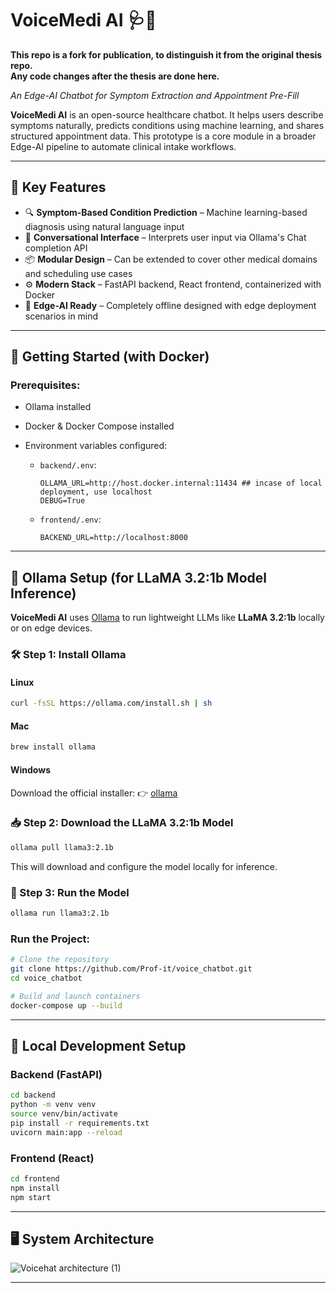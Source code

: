 # VoiceMedi AI 🩺🤖  
**This repo is a fork for publication, to distinguish it from the original thesis repo.**  
**Any code changes after the thesis are done here.**

*An Edge-AI Chatbot for Symptom Extraction and Appointment Pre-Fill*  

**VoiceMedi AI** is an open-source healthcare chatbot. It helps users describe symptoms naturally, predicts conditions using machine learning, and shares structured appointment data. This prototype is a core module in a broader Edge-AI pipeline to automate clinical intake workflows.

---

## 🧠 Key Features

- 🔍 **Symptom-Based Condition Prediction** – Machine learning-based diagnosis using natural language input  
- 💬 **Conversational Interface** – Interprets user input via Ollama's Chat completion API  
- 📦 **Modular Design** – Can be extended to cover other medical domains and scheduling use cases  
- ⚙️ **Modern Stack** – FastAPI backend, React frontend, containerized with Docker  
- 🧩 **Edge-AI Ready** – Completely offline designed with edge deployment scenarios in mind  

---

## 🚀 Getting Started (with Docker)

### Prerequisites:
- Ollama installed
- Docker & Docker Compose installed  
- Environment variables configured:

  - `backend/.env`:  
    ```
    OLLAMA_URL=http://host.docker.internal:11434 ## incase of local deployment, use localhost
    DEBUG=True  
    ```

  - `frontend/.env`:  
    ```
    BACKEND_URL=http://localhost:8000  
    ```
---

## 🦙 Ollama Setup (for LLaMA 3.2:1b Model Inference)

**VoiceMedi AI** uses [Ollama](https://ollama.com/) to run lightweight LLMs like **LLaMA 3.2:1b** locally or on edge devices.

### 🛠️ Step 1: Install Ollama

#### Linux
```bash
curl -fsSL https://ollama.com/install.sh | sh
```
#### Mac
```bash
brew install ollama
```
#### Windows
Download the official installer:
👉 [ollama](https://ollama.com/download/windows)

### 📥 Step 2: Download the LLaMA 3.2:1b Model
```bash
ollama pull llama3:2.1b
```
This will download and configure the model locally for inference.

### 🚀 Step 3: Run the Model
```bash
ollama run llama3:2.1b
```

### Run the Project:
```bash
# Clone the repository
git clone https://github.com/Prof-it/voice_chatbot.git
cd voice_chatbot

# Build and launch containers
docker-compose up --build
```

---

## 🧪 Local Development Setup

### Backend (FastAPI)
```bash
cd backend
python -m venv venv
source venv/bin/activate
pip install -r requirements.txt
uvicorn main:app --reload
```

### Frontend (React)
```bash
cd frontend
npm install
npm start
```

---

## 🖥️ System Architecture  
![Voicehat architecture (1)](https://github.com/user-attachments/assets/656b355b-d243-425d-be91-0c86d5a4e6f7)

---
